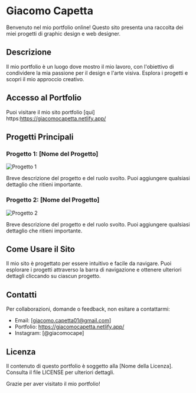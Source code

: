 # Giacomo Capetta 

Benvenuto nel mio portfolio online! Questo sito presenta una raccolta dei miei progetti di graphic design e web designer.

## Descrizione

Il mio portfolio è un luogo dove mostro il mio lavoro, con l'obiettivo di condividere la mia passione per il design e l'arte visiva. Esplora i progetti e scopri il mio approccio creativo.

## Accesso al Portfolio

Puoi visitare il mio sito portfolio [qui] https:https://giacomocapetta.netlify.app/

## Progetti Principali

### Progetto 1: [Nome del Progetto]

![Progetto 1](link-all'immagine-del-progetto.jpg)

Breve descrizione del progetto e del ruolo svolto. Puoi aggiungere qualsiasi dettaglio che ritieni importante.

### Progetto 2: [Nome del Progetto]

![Progetto 2](link-all'immagine-del-progetto.jpg)

Breve descrizione del progetto e del ruolo svolto. Puoi aggiungere qualsiasi dettaglio che ritieni importante.

## Come Usare il Sito

Il mio sito è progettato per essere intuitivo e facile da navigare. Puoi esplorare i progetti attraverso la barra di navigazione e ottenere ulteriori dettagli cliccando su ciascun progetto.

## Contatti

Per collaborazioni, domande o feedback, non esitare a contattarmi:

- Email: [giacomo.capetta01@gmail.com]
- Portfolio: https://giacomocapetta.netlify.app/
- Instagram: [@giacomocape]

## Licenza

Il contenuto di questo portfolio è soggetto alla [Nome della Licenza]. Consulta il file LICENSE per ulteriori dettagli.

Grazie per aver visitato il mio portfolio!
